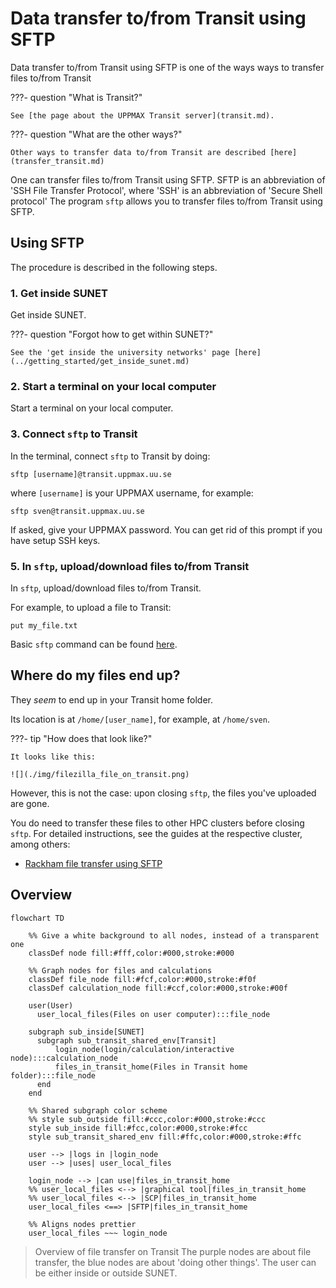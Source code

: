 # Data transfer to/from Transit using SFTP

Data transfer to/from Transit using SFTP
is one of the ways ways to transfer files to/from Transit

???- question "What is Transit?"

    See [the page about the UPPMAX Transit server](transit.md).

???- question "What are the other ways?"

    Other ways to transfer data to/from Transit are described [here](transfer_transit.md)

One can transfer files to/from Transit using SFTP.
SFTP is an abbreviation of 'SSH File Transfer Protocol',
where 'SSH' is an abbreviation of 'Secure Shell protocol'
The program `sftp` allows you to transfer files to/from Transit using SFTP.

## Using SFTP

The procedure is described in the following steps.

### 1. Get inside SUNET

Get inside SUNET.

???- question "Forgot how to get within SUNET?"

    See the 'get inside the university networks' page [here](../getting_started/get_inside_sunet.md)

### 2. Start a terminal on your local computer

Start a terminal on your local computer.

### 3. Connect `sftp` to Transit

In the terminal, connect `sftp` to Transit by doing:

```
sftp [username]@transit.uppmax.uu.se
```

where `[username]` is your UPPMAX username, for example:

```
sftp sven@transit.uppmax.uu.se
```

If asked, give your UPPMAX password.
You can get rid of this prompt if you have setup SSH keys.

### 5. In `sftp`, upload/download files to/from Transit

In `sftp`, upload/download files to/from Transit.

For example, to upload a file to Transit:

```
put my_file.txt
```

Basic `sftp` command can be found [here](../software/sftp.md).

## Where do my files end up?

They *seem* to end up in your Transit home folder.

Its location is at `/home/[user_name]`,
for example, at `/home/sven`.

???- tip "How does that look like?"

    It looks like this:

    ![](./img/filezilla_file_on_transit.png)

However, this is not the case:
upon closing `sftp`,
the files you've uploaded are gone.

You do need to transfer these files to other HPC clusters
before closing `sftp`.
For detailed instructions, see the guides at the respective cluster, among others:

 * [Rackham file transfer using SFTP](rackham_file_transfer_using_sftp.md)

## Overview

```mermaid
flowchart TD

    %% Give a white background to all nodes, instead of a transparent one
    classDef node fill:#fff,color:#000,stroke:#000

    %% Graph nodes for files and calculations
    classDef file_node fill:#fcf,color:#000,stroke:#f0f
    classDef calculation_node fill:#ccf,color:#000,stroke:#00f

    user(User)
      user_local_files(Files on user computer):::file_node

    subgraph sub_inside[SUNET]
      subgraph sub_transit_shared_env[Transit]
          login_node(login/calculation/interactive node):::calculation_node
          files_in_transit_home(Files in Transit home folder):::file_node
      end
    end

    %% Shared subgraph color scheme
    %% style sub_outside fill:#ccc,color:#000,stroke:#ccc
    style sub_inside fill:#fcc,color:#000,stroke:#fcc
    style sub_transit_shared_env fill:#ffc,color:#000,stroke:#ffc

    user --> |logs in |login_node
    user --> |uses| user_local_files

    login_node --> |can use|files_in_transit_home
    %% user_local_files <--> |graphical tool|files_in_transit_home
    %% user_local_files <--> |SCP|files_in_transit_home
    user_local_files <==> |SFTP|files_in_transit_home

    %% Aligns nodes prettier
    user_local_files ~~~ login_node
```

> Overview of file transfer on Transit
> The purple nodes are about file transfer,
> the blue nodes are about 'doing other things'.
> The user can be either inside or outside SUNET.
